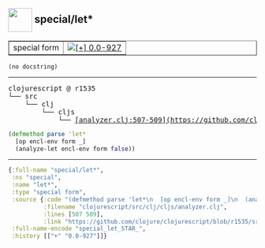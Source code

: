 ## <img width="48px" valign="middle" src="http://i.imgur.com/Hi20huC.png"> special/let\*

 <table border="1">
<tr>
<td>special form</td>
<td><a href="https://github.com/cljsinfo/api-refs/tree/0.0-927"><img valign="middle" alt="[+] 0.0-927" src="https://img.shields.io/badge/+-0.0--927-lightgrey.svg"></a> </td>
</tr>
</table>

 <samp>
</samp>

```
(no docstring)
```

---

 <pre>
clojurescript @ r1535
└── src
    └── clj
        └── cljs
            └── <ins>[analyzer.clj:507-509](https://github.com/clojure/clojurescript/blob/r1535/src/clj/cljs/analyzer.clj#L507-L509)</ins>
</pre>

```clj
(defmethod parse 'let*
  [op encl-env form _]
  (analyze-let encl-env form false))
```


---

```clj
{:full-name "special/let*",
 :ns "special",
 :name "let*",
 :type "special form",
 :source {:code "(defmethod parse 'let*\n  [op encl-env form _]\n  (analyze-let encl-env form false))",
          :filename "clojurescript/src/clj/cljs/analyzer.clj",
          :lines [507 509],
          :link "https://github.com/clojure/clojurescript/blob/r1535/src/clj/cljs/analyzer.clj#L507-L509"},
 :full-name-encode "special_let_STAR_",
 :history [["+" "0.0-927"]]}

```
